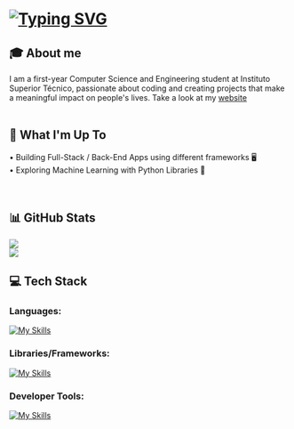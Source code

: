 # [![Typing SVG](https://readme-typing-svg.demolab.com?font=Markdown&weight=100&size=30&pause=1000&color=FFFFFF&background=781CFF00&width=435&lines=Hello!+I'm+Afonso+Manata+%F0%9F%91%8B;I'm+a+CS+Student++%F0%9F%92%BB)](https://afonsomanata.com)

## 🎓 About me 
  I am a first-year Computer Science and Engineering student at Instituto Superior Técnico, passionate about coding and creating projects that make a meaningful impact on people's lives. Take a look at my [website](https://afonsomanata.com)<br><br>
## 🚀 What I'm Up To
  • Building Full-Stack / Back-End Apps using different frameworks 🖥️  
  • Exploring Machine Learning with Python Libraries 🤖  
<br><br>
## 📊 GitHub Stats
![](https://nirzak-streak-stats.vercel.app/?user=AfonsoManata&theme=dark&hide_border=false)<br/>
[![](https://visitcount.itsvg.in/api?id=AfonsoManata&icon=0&color=0)](https://visitcount.itsvg.in)
## 💻 Tech Stack
### Languages: 
[![My Skills](https://skillicons.dev/icons?i=go,py,ts,js,c,html,css)](https://afonsomanata.com)
### Libraries/Frameworks: 
[![My Skills](https://skillicons.dev/icons?i=postgres,nodejs,express,react,sqlite,docker)](https://afonsomanata.com)
### Developer Tools: 
[![My Skills](https://skillicons.dev/icons?i=git,postman,neovim,github)](https://afonsomanata.com)
 
